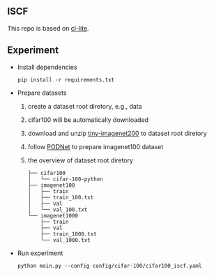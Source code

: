 ## ISCF

This repo is based on [cl-lite](https://github.com/gqk/cl-lite).

## Experiment

- Install dependencies

    ```shell
    pip install -r requirements.txt
    ```
- Prepare datasets

    1. create a dataset root diretory, e.g., data
    2. cifar100 will be automatically downloaded
    3. download and unzip [tiny-imagenet200](http://cs231n.stanford.edu/tiny-imagenet-200.zip) to dataset root diretory
    4. follow [PODNet](https://github.com/arthurdouillard/incremental_learning.pytorch/tree/master/imagenet_split) to prepare imagenet100 dataset
    5. the overview of dataset root diretory

        ```shell
        ├── cifar100
        │   └── cifar-100-python
        ├── imagenet100
        │   ├── train
        │   ├── train_100.txt
        │   ├── val
        │   └── val_100.txt
        └── imagenet1000
            ├── train
            ├── val
            ├── train_1000.txt
            └── val_1000.txt
        ```

- Run experiment
    ```shell
    python main.py --config config/cifar-100/cifar100_iscf.yaml
    ```


